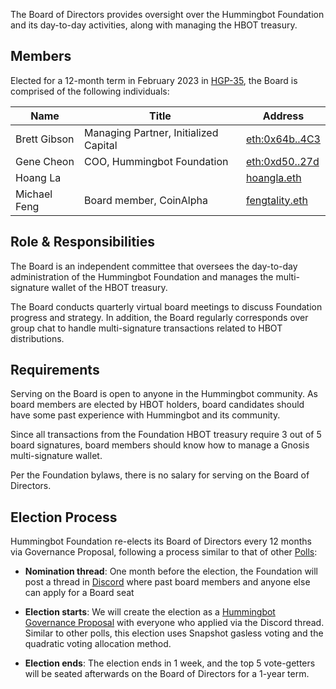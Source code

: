 
The Board of Directors provides oversight over the Hummingbot Foundation and its day-to-day activities, along with managing the HBOT treasury.

## Members

Elected for a 12-month term in February 2023 in [HGP-35](https://snapshot.org/#/hbot.eth/proposal/0xce24cc92f5f0b95dd8f84a69fa9a5318a53a84b7118d2d3120a9656782ecba58), the Board is comprised of the following individuals:

| Name              | Title                                   | Address     |
|-------------------|-----------------------------------------|-------------|
| Brett Gibson      | Managing Partner, Initialized Capital   | [eth:0x64b..4C3](https://etherscan.io/address/0x64b8457C3977a2f8ca7D7C00b0435aED27CA34C3)
| Gene Cheon        | COO, Hummingbot Foundation              | [eth:0xd50..27d](https://etherscan.io/address/0xd506d13498B19A2E9DC293876f498AFD021EA27d)
| Hoang La          |                                         | [hoangla.eth](https://etherscan.io/address/0xB6B3140Eb3953BCE564f937948f98Ab5A8286a50)
| Michael Feng      | Board member, CoinAlpha                 | [fengtality.eth](https://etherscan.io/address/0x9FA3156B802eA7ECFe55173Eafc296f509a28777)

## Role & Responsibilities

The Board is an independent committee that oversees the day-to-day administration of the Hummingbot Foundation and manages the multi-signature wallet of the HBOT treasury.

The Board conducts quarterly virtual board meetings to discuss Foundation progress and strategy. In addition, the Board regularly corresponds over group chat to handle multi-signature transactions related to HBOT distributions.

## Requirements

Serving on the Board is open to anyone in the Hummingbot community. As board members are elected by HBOT holders, board candidates should have some past experience with Hummingbot and its community.

Since all transactions from the Foundation HBOT treasury require 3 out of 5 board signatures, board members should know how to manage a Gnosis multi-signature wallet.

Per the Foundation bylaws, there is no salary for serving on the Board of Directors.

## Election Process

Hummingbot Foundation re-elects its Board of Directors every 12 months via Governance Proposal, following a process similar to that of other [Polls](/governance/polls):

* **Nomination thread**: One month before the election, the Foundation will post a thread in [Discord](https://discord.gg/hummingbot) where past board members and anyone else can apply for a Board seat

* **Election starts**: We will create the election as a [Hummingbot Governance Proposal](/governance/proposals) with everyone who applied via the Discord thread. Similar to other polls, this election uses Snapshot gasless voting and the quadratic voting allocation method.

* **Election ends**: The election ends in 1 week, and the top 5 vote-getters will be seated afterwards on the Board of Directors for a 1-year term.
